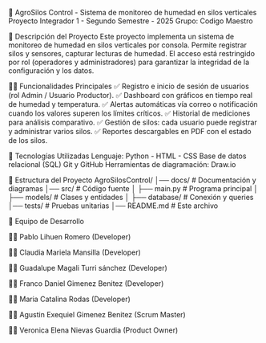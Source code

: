  🚜 AgroSilos Control - Sistema de monitoreo de humedad en silos verticales
Proyecto Integrador 1 - Segundo Semestre - 2025
Grupo: Codigo Maestro

🧾 Descripción del Proyecto
Este proyecto implementa un sistema de monitoreo de humedad en silos verticales por consola. Permite registrar silos y sensores, capturar lecturas de humedad. El acceso está restringido por rol (operadores y administradores) para garantizar la integridad de la configuración y los datos.

🧑‍💻 Funcionalidades Principales
✅ Registro e inicio de sesión de usuarios (rol Admin / Usuario Productor). ✅ Dashboard con gráficos en tiempo real de humedad y temperatura. ✅ Alertas automáticas vía correo o notificación cuando los valores superen los límites críticos. ✅ Historial de mediciones para análisis comparativo. ✅ Gestión de silos: cada usuario puede registrar y administrar varios silos. ✅ Reportes descargables en PDF con el estado de los silos.

🧠 Tecnologías Utilizadas
Lenguaje: Python - HTML - CSS
Base de datos relacional (SQL)
Git y GitHub
Herramientas de diagramación: Draw.io 

📂 Estructura del Proyecto
AgroSilosControl/
│── docs/             # Documentación y diagramas
│── src/              # Código fuente
│   ├── main.py       # Programa principal
│   ├── models/       # Clases y entidades
│   ├── database/     # Conexión y queries
│── tests/            # Pruebas unitarias
│── README.md         # Este archivo

👥 Equipo de Desarrollo

👩‍💻 Pablo Lihuen Romero (Developer)

👨‍💻 Claudia  Mariela Mansilla (Developer)

👨‍💻 Guadalupe Magali Turri sánchez (Developer)

👨‍💻 Franco Daniel Gimenez Benitez (Developer)

👨‍💻 Maria Catalina Rodas (Developer)

👨‍💻 Agustin Exequiel Gimenez Benitez (Scrum Master)

👨‍💻 Veronica Elena Nievas Guardia (Product Owner)

